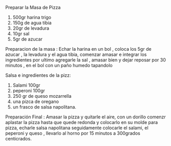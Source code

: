 Preparar la Masa de Pizza

1. 500gr harina trigo
2. 150g de agua tibia
3. 20gr de levadura
4. 10gr sal
5. 5gr de azucar

Preparacion de la masa : Echar la harina en un bol , coloca los 5gr de azucar , la levadura y el agua tibia, comenzar amasar e integrar los ingredientes por ultimo agregarle la sal , amasar bien y dejar reposar por 30 minutos , en el bol con un paño humedo tapandolo

Salsa e ingredientes de la pizz:

1. Salami 100gr
2. peperoni 100gr
3. 250 gr de queso mozarrella
4. una pizca de oregano
5. un frasco de salsa napolitana.

Preparación Final :
Amasar la pizza y quitarle el aire, con un dorillo comenzr aplastar la pizza hasta que quede redonda y colocarlo en su molde para pizza, echarle salsa napolitana seguidamente colocarle el salami, el peperoni y queso , llevarlo al horno por 15 minutos a 300grados centicrados.
